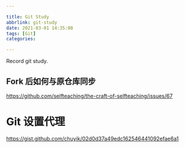 ```yaml
---

title: Git Study
abbrlink: git-study
date: 2021-03-01 14:35:08
tags: [Git]
categories: 

---
```


Record git study.

<!--more-->

## Fork 后如何与原仓库同步

https://github.com/selfteaching/the-craft-of-selfteaching/issues/67

# Git 设置代理

https://gist.github.com/chuyik/02d0d37a49edc162546441092efae6a1
